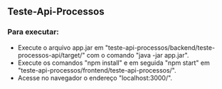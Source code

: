 ## Teste-Api-Processos
### Para executar:
- Execute o arquivo app.jar em "teste-api-processos/backend/teste-processos-api/target/" com o comando "java -jar app.jar".
- Execute os comandos "npm install" e em seguida "npm start" em "teste-api-processos/frontend/teste-api-processos/".
- Acesse no navegador o endereço "localhost:3000/".
